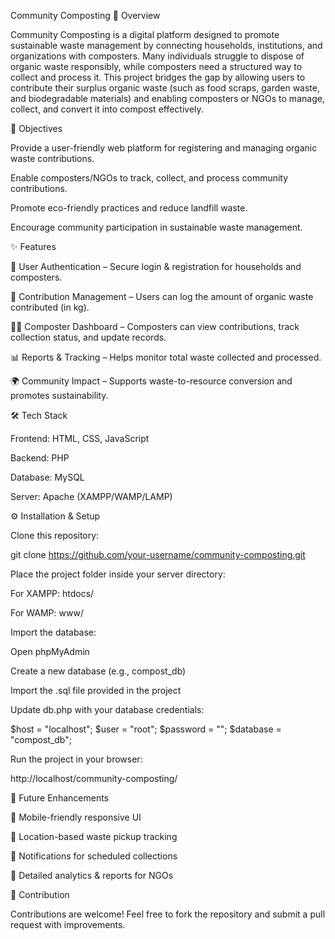 Community Composting
📖 Overview

Community Composting is a digital platform designed to promote sustainable waste management by connecting households, institutions, and organizations with composters. Many individuals struggle to dispose of organic waste responsibly, while composters need a structured way to collect and process it.
This project bridges the gap by allowing users to contribute their surplus organic waste (such as food scraps, garden waste, and biodegradable materials) and enabling composters or NGOs to manage, collect, and convert it into compost effectively.

🎯 Objectives

Provide a user-friendly web platform for registering and managing organic waste contributions.

Enable composters/NGOs to track, collect, and process community contributions.

Promote eco-friendly practices and reduce landfill waste.

Encourage community participation in sustainable waste management.

✨ Features

🔑 User Authentication – Secure login & registration for households and composters.

📝 Contribution Management – Users can log the amount of organic waste contributed (in kg).

👨‍🌾 Composter Dashboard – Composters can view contributions, track collection status, and update records.

📊 Reports & Tracking – Helps monitor total waste collected and processed.

🌍 Community Impact – Supports waste-to-resource conversion and promotes sustainability.

🛠️ Tech Stack

Frontend: HTML, CSS, JavaScript

Backend: PHP

Database: MySQL

Server: Apache (XAMPP/WAMP/LAMP)

⚙️ Installation & Setup

Clone this repository:

git clone https://github.com/your-username/community-composting.git


Place the project folder inside your server directory:

For XAMPP: htdocs/

For WAMP: www/

Import the database:

Open phpMyAdmin

Create a new database (e.g., compost_db)

Import the .sql file provided in the project

Update db.php with your database credentials:

$host = "localhost";
$user = "root";
$password = "";
$database = "compost_db";


Run the project in your browser:

http://localhost/community-composting/



🚀 Future Enhancements

📱 Mobile-friendly responsive UI

📍 Location-based waste pickup tracking

🔔 Notifications for scheduled collections

📑 Detailed analytics & reports for NGOs

🤝 Contribution

Contributions are welcome! Feel free to fork the repository and submit a pull request with improvements.
